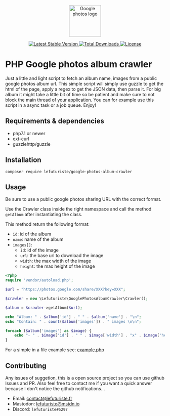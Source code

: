<p align="center">
    <img
        alt="Google photos logo" 
        src="https://i.imgur.com/z3wkiiQ.png"
        width="100" />
</p>
<p align="center">
    <a href="https://packagist.org/packages/lefuturiste/google-photos-album-crawler">
        <img
            alt="Latest Stable Version"
            src="https://poser.pugx.org/lefuturiste/google-photos-album-crawler/v/stable" />
    </a>
    <a href="https://packagist.org/packages/lefuturiste/google-photos-album-crawler">
        <img
            alt="Total Downloads"
            src="https://poser.pugx.org/lefuturiste/google-photos-album-crawler/downloads" />
    </a>
    <a href="https://packagist.org/packages/lefuturiste/google-photos-album-crawler">
        <img
            alt="License"
            src="https://poser.pugx.org/lefuturiste/google-photos-album-crawler/license" />
    </a>
</p>

# PHP Google photos album crawler

Just a little and light script to fetch an album name, images from a public google photos album url. This simple script will simply use guzzle to get the html of the page, apply a regex to get the JSON data, then parse it. For big album it might take a little bit of time so be patient and make sure to not block the main thread of your application. You can for example use this script in a async task or a job queue.
Enjoy! 

## Requirements & dependencies

- php7.1 or newer
- ext-curl
- guzzlehttp/guzzle

## Installation

`composer require lefuturiste/google-photos-album-crawler`

## Usage

Be sure to use a public google photos sharing URL with the correct format.

Use the Crawler class inside the right namespace and call the method `getAlbum` after instantiating the class.

This method return the following format:

- `id`: id of the album
- `name`: name of the album
- `images[]`:
    - `id`: id of the image
    - `url`: the base url to download the image
    - `width`: the max width of the image
    - `height`: the max height of the image 

```php
<?php
require 'vendor/autoload.php';

$url = "https://photos.google.com/share/XXX?key=XXX";

$crawler = new \Lefuturiste\GooglePhotosAlbumCrawler\Crawler();

$album = $crawler->getAlbum($url);

echo "Album: " . $album['id'] . " " . $album['name'] . "\n";
echo "Contain: " . count($album['images']) . " images \n\n";

foreach ($album['images'] as $image) {
    echo "- " . $image['id'] . " " . $image['width'] . "x" . $image['height']  . " " . $image['url'] . "\n";
}

```

For a simple in a file example see: [example.php](https://github.com/lefuturiste/google-photos-album-crawler)

## Contributing

Any issues of suggetion, this is a open source project so you can use github Issues and PR.
Also feel free to contact me if you want a quick answer because I don't notice the github notifications... 

- Email: [contact@lefuturiste.fr](mailto:contact@lefuturiste.fr) 
- Mastodon: [lefuturiste@mstdn.io](https://mstdn.io/@lefuturiste)
- Discord: `lefuturiste#5297`
